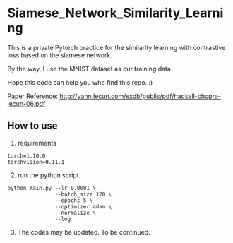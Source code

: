 # Siamese_Network_Similarity_Learning

This is a private Pytorch practice for the similarity learning with contrastive loss based on the siamese network.

By the way, I use the MNIST dataset as our training data.

Hope this code can help you who find this repo. :)

Paper Reference: <http://yann.lecun.com/exdb/publis/pdf/hadsell-chopra-lecun-06.pdf>


## How to use

1. requirements

```
torch=1.10.0
torchvision=0.11.1
```

2. run the python script.

```
python main.py --lr 0.0001 \
               --batch_size 128 \
               --epochs 5 \
               --optimizer adam \
               --normalize \
               --log
```

3. The codes may be updated. To be continued.